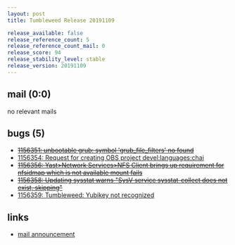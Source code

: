 ```yaml
---
layout: post
title: Tumbleweed Release 20191109

release_available: false
release_reference_count: 5
release_reference_count_mail: 0
release_score: 94
release_stability_level: stable
release_version: 20191109
---
```


## mail (0:0)

no relevant mails

## bugs (5)

<!--more-->

- ~~[1156351: unbootable grub: symbol 'grub_file_filters' no found](https://bugzilla.opensuse.org/show_bug.cgi?id=1156351)~~
- [1156354: Request for creating OBS project devel:languages:chai](https://bugzilla.opensuse.org/show_bug.cgi?id=1156354)
- ~~[1156356: Yast>Network Services>NFS Client brings up requirement for nfsidmap which is not available mount fails](https://bugzilla.opensuse.org/show_bug.cgi?id=1156356)~~
- ~~[1156358: Updating sysstat warns "SysV service sysstat-collect does not exist, skipping"](https://bugzilla.opensuse.org/show_bug.cgi?id=1156358)~~
- [1156359: Tumbleweed: Yubikey not recognized](https://bugzilla.opensuse.org/show_bug.cgi?id=1156359)



## links

- [mail announcement](https://lists.opensuse.org/opensuse-factory/2019-11/msg00122.html)
